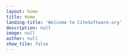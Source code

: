 ```yaml
---
layout: home
title: Home
landing-title: 'Welcome to CiteSoftware.org'
description: null
image: null
author: null
show_tile: false
---
```

